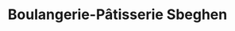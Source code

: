 ---
title: "Boulangerie-Pâtisserie Sbeghen"
url: /saint-antheme/boulangerie-patisserie-sbeghen/
shop: Bäckerei
---